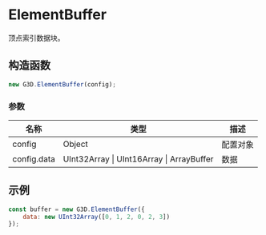 # ElementBuffer

顶点索引数据块。

## 构造函数

```javascript
new G3D.ElementBuffer(config);
```

### 参数

| 名称        | 类型                                      | 描述     |
| ----------- | ----------------------------------------- | -------- |
| config      | Object                                    | 配置对象 |
| config.data | UInt32Array \| UInt16Array \| ArrayBuffer | 数据     |

## 示例

```javascript
const buffer = new G3D.ElementBuffer({
    data: new UInt32Array([0, 1, 2, 0, 2, 3])
});
```
